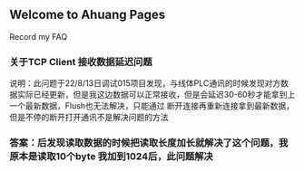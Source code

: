 ## Welcome to Ahuang Pages

Record my FAQ
### 关于TCP Client 接收数据延迟问题
说明：此问题于22/8/13日调试015项目发现，与线体PLC通讯的时候发现对方数据实际已经更新，但是我这边数据可以正常接收，但是会延迟30-60秒才能拿到上一个最新数据，Flush也无法解决，只能通过
断开连接再重新连接拿到最新数据，但是不停的断开打开通讯不是解决问题的方法
### 答案：后发现读取数据的时候把读取长度加长就解决了这个问题，我原本是读取10个byte 我加到1024后，此问题解决

